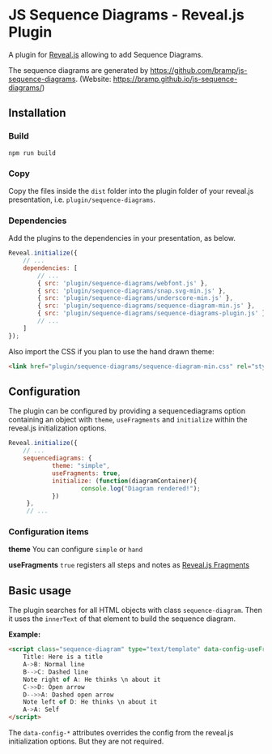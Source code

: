 # JS Sequence Diagrams - Reveal.js Plugin

A plugin for [Reveal.js](https://github.com/hakimel/reveal.js) allowing to add Sequence Diagrams.

The sequence diagrams are generated by https://github.com/bramp/js-sequence-diagrams. (Website: https://bramp.github.io/js-sequence-diagrams/)

## Installation

### Build 
```npm run build```

### Copy
Copy the files inside the ```dist``` folder into the plugin folder of your reveal.js presentation, i.e. ```plugin/sequence-diagrams```.


### Dependencies
Add the plugins to the dependencies in your presentation, as below. 

```javascript
Reveal.initialize({
	// ...
	dependencies: [
		// ... 
		{ src: 'plugin/sequence-diagrams/webfont.js' },
		{ src: 'plugin/sequence-diagrams/snap.svg-min.js' },
		{ src: 'plugin/sequence-diagrams/underscore-min.js' },
		{ src: 'plugin/sequence-diagrams/sequence-diagram-min.js' },
		{ src: 'plugin/sequence-diagrams/sequence-diagrams-plugin.js' },
		// ... 
	]
});
```

Also import the CSS if you plan to use the hand drawn theme:
```html
<link href="plugin/sequence-diagrams/sequence-diagram-min.css" rel="stylesheet" />
```

## Configuration
The plugin can be configured by providing a sequencediagrams option containing an object with `theme`,  `useFragments` and `initialize` within the reveal.js initialization options.

```javascript
Reveal.initialize({
	// ...
	sequencediagrams: {
		  	theme: "simple", 
		  	useFragments: true, 
			initialize: (function(diagramContainer){ 
		    		console.log("Diagram rendered!");
			})
	 },
	 // ...	
```
### Configuration items
**theme**
You can configure `simple` or `hand`

**useFragments**
`true` registers all steps and notes as [Reveal.js Fragments](http://lab.hakim.se/reveal-js/#/fragments)

## Basic usage
The plugin searches for all HTML objects with class `sequence-diagram`. Then it uses the `innerText` of that element to build the sequence diagram.

**Example:**
```html
<script class="sequence-diagram" type="text/template" data-config-useFragments="true" data-config-theme="simple">
	Title: Here is a title
	A->B: Normal line
	B-->C: Dashed line
	Note right of A: He thinks \n about it
	C->>D: Open arrow
	D-->>A: Dashed open arrow
	Note left of D: He thinks \n about it
	A->A: Self
</script>	
```

The `data-config-*` attributes overrides the config from the reveal.js initialization options. But they are not required.

